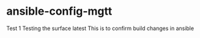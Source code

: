 # ansible-config-mgtt


Test 1
Testing the surface
latest
This is to confirm build changes in ansible
